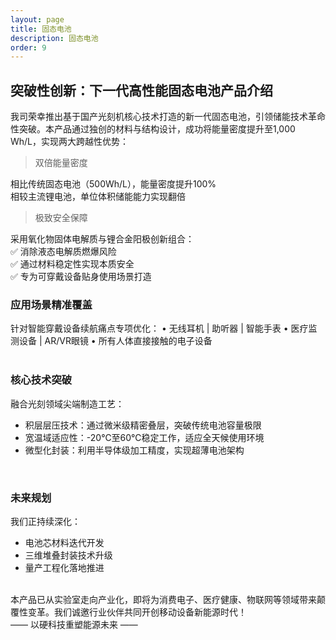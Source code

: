 ```yaml
---
layout: page
title: 固态电池
description: 固态电池
order: 9
---
```


## 突破性创新：下一代高性能固态电池产品介绍

我司荣幸推出基于国产光刻机核心技术打造的新一代固态电池，引领储能技术革命性突破。本产品通过独创的材料与结构设计，成功将能量密度提升至1,000 Wh/L，实现两大跨越性优势：<br>

> 双倍能量密度

相比传统固态电池（500Wh/L），能量密度提升100%<br>
相较主流锂电池，单位体积储能能力实现翻倍<br>

> 极致安全保障

采用氧化物固体电解质与锂合金阳极创新组合：<br>
✅ 消除液态电解质燃爆风险<br>
✅ 通过材料稳定性实现本质安全<br>
✅ 专为可穿戴设备贴身使用场景打造<br>

### 应用场景精准覆盖

针对智能穿戴设备续航痛点专项优化：
• 无线耳机 | 助听器 | 智能手表
• 医疗监测设备 | AR/VR眼镜
• 所有人体直接接触的电子设备<br>
<br>

### 核心技术突破

融合光刻领域尖端制造工艺：
- 积层层压技术：通过微米级精密叠层，突破传统电池容量极限
- 宽温域适应性：-20℃至60℃稳定工作，适应全天候使用环境
- 微型化封装：利用半导体级加工精度，实现超薄电池架构
<br>

### 未来规划
我们正持续深化：
- 电池芯材料迭代开发
- 三维堆叠封装技术升级
- 量产工程化落地推进
<br>
本产品已从实验室走向产业化，即将为消费电子、医疗健康、物联网等领域带来颠覆性变革。我们诚邀行业伙伴共同开创移动设备新能源时代！
<br>
—— 以硬科技重塑能源未来 ——
